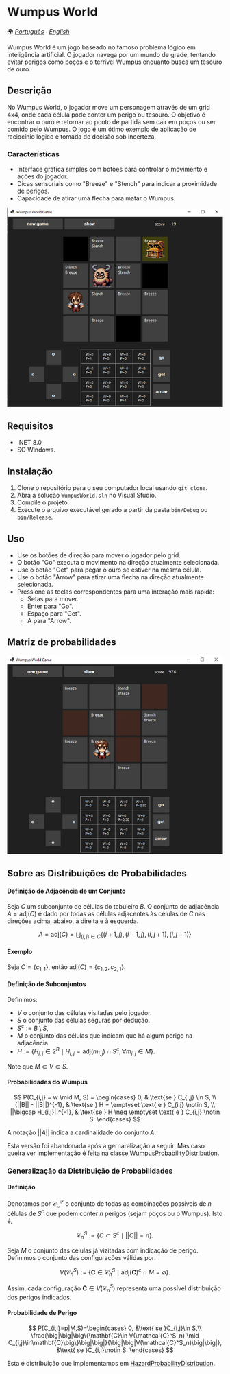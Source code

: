 # Wumpus World

🌍 *[Português](README.md) ∙ [English](README_en.md)*

Wumpus World é um jogo baseado no famoso problema lógico em inteligência artificial. O jogador navega por um mundo de grade, tentando evitar perigos como poços e o terrível Wumpus enquanto busca um tesouro de ouro.

## Descrição

No Wumpus World, o jogador move um personagem através de um grid 4x4, onde cada célula pode conter um perigo ou tesouro. O objetivo é encontrar o ouro e retornar ao ponto de partida sem cair em poços ou ser comido pelo Wumpus. O jogo é um ótimo exemplo de aplicação de raciocínio lógico e tomada de decisão sob incerteza.

### Características

- Interface gráfica simples com botões para controlar o movimento e ações do jogador.
- Dicas sensoriais como "Breeze" e "Stench" para indicar a proximidade de perigos.
- Capacidade de atirar uma flecha para matar o Wumpus.

![img](print.png)

## Requisitos

- .NET 8.0
- SO Windows.

## Instalação

1. Clone o repositório para o seu computador local usando `git clone`.
2. Abra a solução `WumpusWorld.sln` no Visual Studio.
3. Compile o projeto.
4. Execute o arquivo executável gerado a partir da pasta `bin/Debug` ou `bin/Release`.

## Uso

- Use os botões de direção para mover o jogador pelo grid.
- O botão "Go" executa o movimento na direção atualmente selecionada.
- Use o botão "Get" para pegar o ouro se estiver na mesma célula.
- Use o botão "Arrow" para atirar uma flecha na direção atualmente selecionada.
- Pressione as teclas correspondentes para uma interação mais rápida:
  - Setas para mover.
  - Enter para "Go".
  - Espaço para "Get".
  - A para "Arrow".

## Matriz de probabilidades

![img2](print2.png)


## Sobre as Distribuições de Probabilidades

#### Definição de Adjacência de um Conjunto
Seja $C$ um subconjunto de células do tabuleiro $B$. O conjunto de adjacência $A = \text{adj}(C)$ é dado por todas as células adjacentes às células de $C$ nas direções acima, abaixo, à direita e à esquerda.

$$
A = \text{adj}(C) = \bigcup_{(i,j)\in C}\big\{ (i+1,j), (i-1,j), (i,j+1), (i,j-1)\big\}
$$

#### Exemplo
Seja $C = \{ c_{1,1} \}$, então $\text{adj}(C) = \{ c_{1,2}, c_{2,1} \}$.

#### Definição de Subconjuntos
Definimos:
- $V$ o conjunto das células visitadas pelo jogador.
- $S$ o conjunto das células seguras por dedução.
- $S^c := B \setminus S$.
- $M$ o conjunto das células que indicam que há algum perigo na adjacência.
- $H := \{ H_{i,j} \in 2^B \mid H_{i,j} = \text{adj}(m_{i,j}) \cap S^c, \forall m_{i,j} \in M \}$.

Note que $M \subset V \subset S$.

#### Probabilidades do Wumpus
$$
P(C_{i,j} = w \mid M, S) = 
\begin{cases} 
0, & \text{se } C_{i,j} \in S, \\
(||B|| - ||S||)^{-1}, & \text{se } H = \emptyset \text{ e } C_{i,j} \notin S, \\
||\bigcap H_{i,j}||^{-1}, & \text{se } H \neq \emptyset \text{ e } C_{i,j} \notin S.
\end{cases}
$$

A notação $||A||$ indica a cardinalidade do conjunto $A$.

Esta versão foi abandonada após a gernaralização a seguir. Mas caso queira ver implementação é feita na classe [WumpusProbabilityDistribution](WumpusProbabilityDistribution.cs).


### Generalização da Distribuição de Probabilidades

#### Definição
Denotamos por $\mathcal{C^S_n}$ o conjunto de todas as combinações possíveis de $n$ células de $S^c$ que podem conter $n$ perigos (sejam poços ou o Wumpus). Isto é,

$$
\mathcal{C}^S_n:=\big\{ C\subset S^c \mid ||C||=n \big\}.
$$

Seja $M$ o conjunto das células já vizitadas com indicação de perigo. Definimos o conjunto das configurações válidas por:

$$
V(\mathcal{C}^S_n):=\big\{ \mathbf{C}\in\mathcal{C}^S_n \mid \text{adj}(\mathbf{C})^c\cap M = \emptyset \big\}.
$$

Assim, cada configuração $\mathbf{C}\in V(\mathcal{C}^S_n)$ representa uma possível distribuição dos perigos indicados.

#### Probabilidade de Perigo

$$
P(C_{i,j}=p|M,S)=\begin{cases}
0, &\text{ se }C_{i,j}\in S,\\
\frac{\big|\big|\big\{\mathbf{C}\in V(\mathcal{C}^S_n) \mid C_{i,j}\in\mathbf{C}\big\}\big|\big|}{\big|\big|V(\mathcal{C}^S_n)\big|\big|}, &\text{ se }C_{i,j}\notin S.
\end{cases}
$$

Esta é distribuição que implementamos em [HazardProbabilityDistribution](HazardProbabilityDistribution.cs).